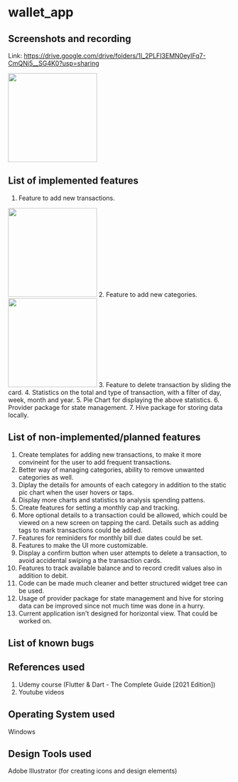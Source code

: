# wallet_app

## Screenshots and recording
Link: https://drive.google.com/drive/folders/1I_2PLFI3EMN0eyIFq7-CmQNi5__SG4K0?usp=sharing

<img src="https://drive.google.com/uc?export=view&id=1KJ4k40BWN8Q_3qBQg53NpulfJSju7cS-" width="200" />


## List of implemented features
1. Feature to add new transactions. 
<img src="https://drive.google.com/uc?export=view&id=1Ii6EM0Lc2rguWlnttkMtfupGx-Ls6BBQ" width="200" />
2. Feature to add new categories. 
<img src="https://drive.google.com/uc?export=view&id=1IgbHNva_s6VeBsOJLFTtBMtLLl3BGFLR" width="200" />
3. Feature to delete transaction by sliding the card. 
4. Statistics on the total and type of transaction, with a filter of day, week, month and year.
5. Pie Chart for displaying the above statistics. 
6. Provider package for state management.
7. Hive package for storing data locally.

## List of non-implemented/planned features
1. Create templates for adding new transactions, to make it more convineint for the user to add frequent transactions. 
2. Better way of managing categories, ability to remove unwanted categories as well.
3. Diplay the details for amounts of each category in addition to the static pic chart when the user hovers or taps.
4. Display more charts and statistics to analysis spending pattens.
5. Create features for setting a monthly cap and tracking.
6. More optional details to a transaction could be allowed, which could be viewed on a new screen on tapping the card. Details such as adding tags to mark transactions could be added.
7. Features for reminiders for monthly bill due dates could be set.
8. Features to make the UI more customizable.
9. Display a confirm button when user attempts to delete a transaction, to avoid accidental swiping a the transaction cards.
10. Features to track available balance and to record credit values also in addition to debit.
11. Code can be made much cleaner and better structured widget tree can be used.
12. Usage of provider package for state management and hive for storing data can be improved since not much time was done in a hurry.
13. Current application isn't designed for horizontal view. That could be worked on.

## List of known bugs

## References used
1. Udemy course (Flutter & Dart - The Complete Guide [2021 Edition])
2. Youtube videos

## Operating System used
Windows

## Design Tools used
Adobe Illustrator (for creating icons and design elements)
